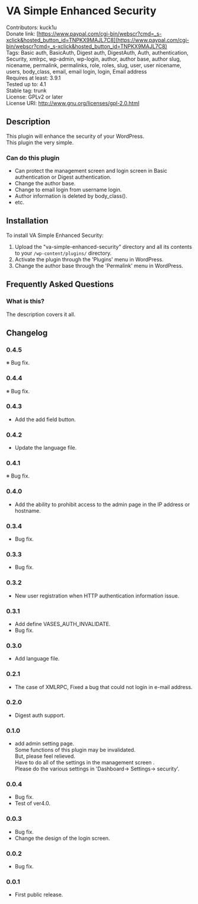 VA Simple Enhanced Security
====================
Contributors: kuck1u  
Donate link: [https://www.paypal.com/cgi-bin/webscr?cmd=_s-xclick&hosted_button_id=TNPKX9MAJL7C8](https://www.paypal.com/cgi-bin/webscr?cmd=_s-xclick&hosted_button_id=TNPKX9MAJL7C8)  
Tags: Basic auth, BasicAuth, Digest auth, DigestAuth, Auth, authentication, Security, xmlrpc, wp-admin, wp-login, author, author base, author slug, nicename, permalink, permalinks, role, roles, slug, user, user nicename, users, body_class, email, email login, login, Email address  
Requires at least: 3.9.1  
Tested up to: 4.1  
Stable tag: trunk  
License: GPLv2 or later  
License URI: http://www.gnu.org/licenses/gpl-2.0.html

## Description

This plugin will enhance the security of your WordPress.    
This plugin the very simple.

### Can do this plugin

* Can protect the management screen and login screen in Basic authentication or Digest authentication.
* Change the author base.
* Change to email login from username login.
* Author information is deleted by body_class().
* etc.

## Installation

To install VA Simple Enhanced Security:

1. Upload the "va-simple-enhanced-security" directory and all its contents to your `/wp-content/plugins/` directory.
2. Activate the plugin through the 'Plugins' menu in WordPress.
3. Change the author base through the 'Permalink' menu in WordPress.

## Frequently Asked Questions

### What is this?

The description covers it all.

## Changelog

### 0.4.5
※ Bug fix.

### 0.4.4
※ Bug fix.

### 0.4.3
* Add the add field button.

### 0.4.2
* Update the language file.

### 0.4.1
※ Bug fix.

### 0.4.0
* Add the ability to prohibit access to the admin page in the IP address or hostname.

### 0.3.4
* Bug fix.

### 0.3.3
* Bug fix.

### 0.3.2
* New user registration when HTTP authentication information issue.

### 0.3.1
* Add define VASES_AUTH_INVALIDATE.
* Bug fix.

### 0.3.0
* Add language file.

### 0.2.1
* The case of XMLRPC, Fixed a bug that could not login in e-mail address.

### 0.2.0
* Digest auth support.

### 0.1.0
* add admin setting page.  
Some functions of this plugin may be invalidated.  
But, please feel relieved.  
Have to do all of the settings in the management screen .  
Please do the various settings in 'Dashboard-> Settings-> security'.

### 0.0.4
* Bug fix.
* Test of ver4.0.

### 0.0.3
* Bug fix.
* Change the design of the login screen.

### 0.0.2
* Bug fix.

### 0.0.1
* First public release.
